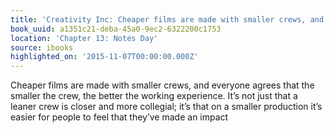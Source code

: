 ```yaml
---
title: 'Creativity Inc: Cheaper films are made with smaller crews, and everyone agre…'
book_uuid: a1351c21-deba-45a0-9ec2-6322200c1753
location: 'Chapter 13: Notes Day'
source: ibooks
highlighted_on: '2015-11-07T00:00:00.000Z'
---
```


Cheaper films are made with smaller crews, and everyone agrees that the smaller the crew, the better the working experience. It’s not just that a leaner crew is closer and more collegial; it’s that on a smaller production it’s easier for people to feel that they’ve made an impact